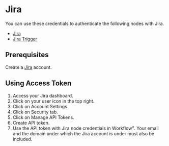 # Jira

You can use these credentials to authenticate the following nodes with Jira.
- [Jira](/workflow/integrations/nodes/n8n-nodes-base.jira/)
- [Jira Trigger](/workflow/integrations/trigger-nodes/n8n-nodes-base.jiraTrigger/)

## Prerequisites

Create a [Jira](https://www.JIRA.com/) account.

## Using Access Token

1. Access your Jira dashboard.
2. Click on your user icon in the top right.
3. Click on Account Settings.
4. Click on Security tab.
5. Click on Manage API Tokens.
6. Create API token.
7. Use the API token with Jira node credentials in Workflow². Your email and the domain under which the Jira account is under must also be included.
